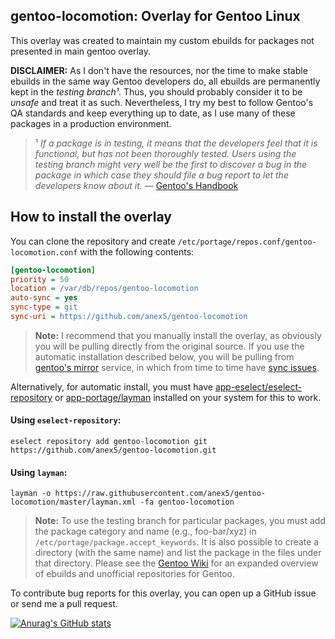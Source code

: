 gentoo-locomotion: Overlay for Gentoo Linux
----------------------------------

This overlay was created to maintain my custom ebuilds for packages not presented in main gentoo overlay.

**DISCLAIMER:** As I don't have the resources, nor the time to make stable
ebuilds in the same way Gentoo developers do, all ebuilds are permanently kept
in the _testing branch¹_. Thus, you should probably consider it to be _unsafe_
and treat it as such. Nevertheless, I try my best to follow Gentoo's QA
standards and keep everything up to date, as I use many of these packages in a
production environment.

> ¹ *If a package is in testing, it means that the developers feel that it is
functional, but has not been thoroughly tested. Users using the testing branch
might very well be the first to discover a bug in the package in which case they
should file a bug report to let the developers know about it.* —
[Gentoo's Handbook](https://wiki.gentoo.org/wiki/Handbook:AMD64/Full/Portage#Testing)

## How to install the overlay
You can clone the repository and create `/etc/portage/repos.conf/gentoo-locomotion.conf`
with the following contents:

```ini
[gentoo-locomotion]
priority = 50
location = /var/db/repos/gentoo-locomotion
auto-sync = yes
sync-type = git
sync-uri = https://github.com/anex5/gentoo-locomotion
```

> **Note:** I recommend that you manually install the overlay, as obviously you
will be pulling directly from the original source. If you use the automatic
installation described below, you will be pulling from
[gentoo's mirror](https://github.com/gentoo-mirror) service, in which from time
to time have [sync issues](https://bugs.gentoo.org/653472).

Alternatively, for automatic install, you must have
[app-eselect/eselect-repository](https://packages.gentoo.org/packages/app-eselect/eselect-repository)
or [app-portage/layman](https://packages.gentoo.org/packages/app-portage/layman)
installed on your system for this to work.

#### Using `eselect-repository`:
```
eselect repository add gentoo-locomotion git https://github.com/anex5/gentoo-locomotion.git
```

#### Using `layman`:
```
layman -o https://raw.githubusercontent.com/anex5/gentoo-locomotion/master/layman.xml -fa gentoo-locomotion
```
> **Note:** To use the testing branch for particular packages, you must add the
package category and name (e.g., foo-bar/xyz) in `/etc/portage/package.accept_keywords`.
It is also possible to create a directory (with the same name) and list the
package in the files under that directory. Please see the
[Gentoo Wiki](https://wiki.gentoo.org/wiki/Ebuild_repository) for an expanded
overview of ebuilds and unofficial repositories for Gentoo.

To contribute bug reports for this overlay, you can open up a GitHub issue or send
me a pull request.

[![Anurag's GitHub stats](https://github-readme-stats.vercel.app/api?username=anex5)](https://github.com/anuraghazra/github-readme-stats)

